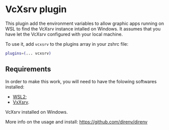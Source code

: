 # VcXsrv plugin

This plugin add the environment variables to allow graphic apps running on WSL
to find the VcXsrv instance intalled on Windows. It assumes that you have let 
the VcXsrv configured with your local machine.

To use it, add `vcxsrv` to the plugins array in your zshrc file:

```zsh
plugins=(... vcxsrv)
```

## Requirements

In order to make this work, you will need to have the folowing softwares 
installed:
* [WSL2](https://docs.microsoft.com/en-us/windows/wsl/);
* [VxXsrv](https://sourceforge.net/projects/vcxsrv/).

 VcXsrv installed on Windows.

More info on the usage and install: https://github.com/direnv/direnv
